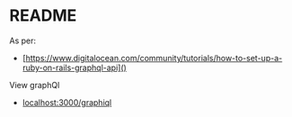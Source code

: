 # README

As per:

- [https://www.digitalocean.com/community/tutorials/how-to-set-up-a-ruby-on-rails-graphql-api]()

View graphQl

- [localhost:3000/graphiql]()